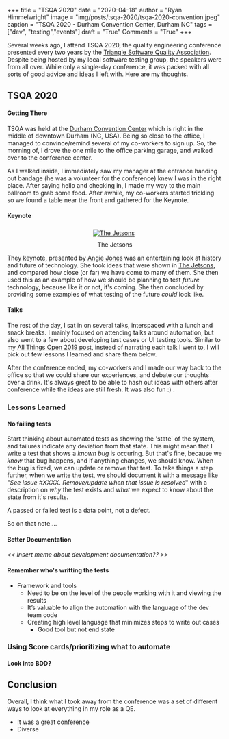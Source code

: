 +++
title  = "TSQA 2020"
date   = "2020-04-18"
author = "Ryan Himmelwright"
image  = "img/posts/tsqa-2020/tsqa-2020-convention.jpeg"
caption = "TSQA 2020 - Durham Convention Center, Durham NC"
tags   = ["dev", "testing","events"]
draft  = "True"
Comments = "True"
+++

Several weeks ago, I attend TSQA 2020, the quality engineering conference presented every two years by the
[Triangle Software Quality Association](https://tsqa.org). Despite being hosted
by my local software testing group, the speakers were from all over. While only
a single-day conference, it was packed with all sorts of good advice and ideas
I left with. Here are my thoughts.

<!--more-->

## TSQA 2020

#### Getting There
TSQA was held at the [Durham Convention
Center](https://www.durhamconventioncenter.com) which is right in the middle of
downtown Durham (NC, USA). Being so close to the office, I managed to
convince/remind several of my co-workers to sign up. So, the morning of, I
drove the one mile to the office parking garage, and walked over to the
conference center.

As I walked inside, I immediately saw my manager at the entrance handing out
bandage (he was a volunteer for the conference) knew I was in the right place.
After saying hello and checking in, I made my way to the main ballroom to grab
some food. After awhile, my co-workers started trickling so we found a table
near the front and gathered for the Keynote.

#### Keynote

<center>
<a href="/img/posts/tsqa-2020/the_jetsons.jpg">
<img alt="The Jetsons" src="/img/posts/tsqa-2020/the_jetsons.jpg" style="max-width: 100%; padding: 5px 15px 10px 10px"/></a>
<div class="caption">The Jetsons</div>
</center>

They keynote, presented by [Angie Jones](http://angiejones.tech) was an
entertaining look at history and future of technology. She took ideas that were
shown in [The Jetsons](https://en.wikipedia.org/wiki/The_Jetsons), and compared
how close (or far) we have come to many of them. She then used this as an
example of how we should be planning to test *future* technology, because like
it or not, it's coming. She then concluded by providing some examples of what
testing of the future *could* look like.

#### Talks

The rest of the day, I sat in on several talks, interspaced with a lunch and
snack breaks. I mainly focused on attending talks around automation, but also
went to a few about developing test cases or UI testing tools. Similar to my
[All Things Open 2019 post](/post/ato2019/), instead of narrating each talk I
went to, I will pick out few lessons I learned and share them below.

After the conference ended, my co-workers and I made our way back to the office
so that we could share our experiences, and debate our thoughts over a drink.
It's always great to be able to hash out ideas with others after conference
while the ideas are still fresh. It was also fun :) .



### Lessons Learned


#### No failing tests
Start thinking about automated tests as showing the 'state' of the
system, and failures indicate any deviation from that state. This
might mean that I write a test that shows a *known bug* is
occuring. But that's fine, because we *know* that bug happens, and if
anything changes, we should know. When the bug is fixed, we can update
or remove that test. To take things a step further, when we write the
test, we should document it with a message like *"See Issue
#XXXX. Remove/update when that issue is resolved*" with a description on *why* the test exists and *what* we expect to know about the state from it's results.

A passed or failed test is a data point, not a defect.

So on that note....

#### Better Documentation

*<< Insert meme about development documentation?? >>*


#### Remember who's writting the tests
- Framework and tools
    - Need to be on the level of the people working with it and viewing the results
    - It’s valuable to align the automation with the language of the dev team code
    - Creating high level language that minimizes steps to write out cases
        - Good tool but not end state

### Using Score cards/prioritizing what to automate


#### Look into BDD?


## Conclusion

Overall, I think what I took away from the conference was a set of
different ways to look at everything in my role as a QE.


- It was a great conference
- Diverse

